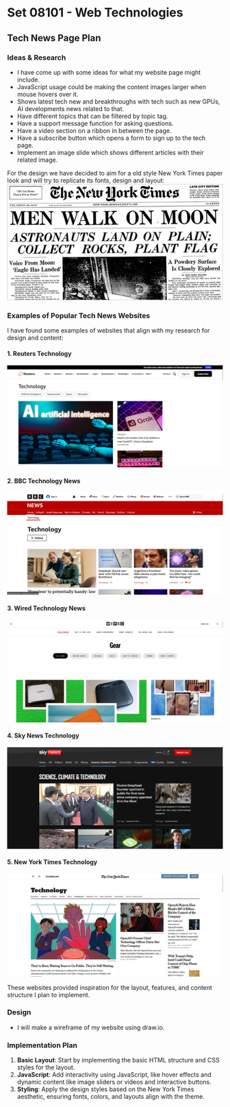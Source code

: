 # Set 08101 - Web Technologies
## Tech News Page Plan
### Ideas & Research
* I have come up with some ideas for what my website page might include.
* JavaScript usage could be making the content images larger when mouse hovers over it.
* Shows latest tech new and breakthroughs with tech such as new GPUs, AI developments news related to that.
* Have different topics that can be filtered by topic tag.
* Have a support message function for asking questions.
* Have a video section on a ribbon in between the page.
* Have a subscribe button which opens a form to sign up to the tech page.
* Implement an image slide which shows different articles with their related image.

For the design we have decided to aim for a old style New York Times paper look and will try to replicate its fonts, design and layout:
![Alt text](<Old New York Times.jpg>)

### Examples of Popular Tech News Websites
I have found some examples of websites that align with my research for design and content:

#### 1. **Reuters Technology**
   
   ![Reuters Tech News Screenshot](<Screenshot 2025-02-18 202603.png>)

#### 2. **BBC Technology News**
   
   ![BBC Technology Screenshot](<Screenshot 2025-02-18 202643.png>)

#### 3. **Wired Technology News**
  
   ![Wired Technology Screenshot](<Screenshot 2025-02-18 202835.png>)

#### 4. **Sky News Technology**
 
   ![Sky News Technology Screenshot](<Screenshot 2025-02-18 202925.png>)

#### 5. **New York Times Technology**
 
   ![New York Times Technology Screenshot](<Screenshot 2025-02-18 224154.png>)

These websites provided inspiration for the layout, features, and content structure I plan to implement.

### Design
* I will make a wireframe of my website using draw.io.

### Implementation Plan
1. **Basic Layout**: Start by implementing the basic HTML structure and CSS styles for the layout.
2. **JavaScript**: Add interactivity using JavaScript, like hover effects and dynamic content like image sliders or videos and interactive buttons.
3. **Styling**: Apply the design styles based on the New York Times aesthetic, ensuring fonts, colors, and layouts align with the theme.
